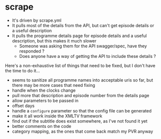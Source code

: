 # scrape

* It's driven by scrape.yml
* It pulls most of the details from the API, but can't get episode details or a useful description
* It pulls the programme details page for episode details and a useful description, but this makes it much slower
  * Someone was asking them for the API swagger/spec, have they responded ?
  * Does anyone have a way of getting the API to include these details ?

Here's a non-exhaustive list of things that need to be fixed, but I don't have the time to do it...
* seems to sanitize all programme names into acceptable uris so far, but there may be more cases that need fixing
* handle when the clocks change
* pull more that description and episode number from the details page
* allow parameters to be passed in
* offset days
* handle a `configure` parameter so that the config file can be generated
* make it all work inside the XMLTV framework
* find out if the subtitle does exist somewhere, as I've not found it yet
* better comments on the code
* category mapping, as the ones that come back match my PVR anyway

